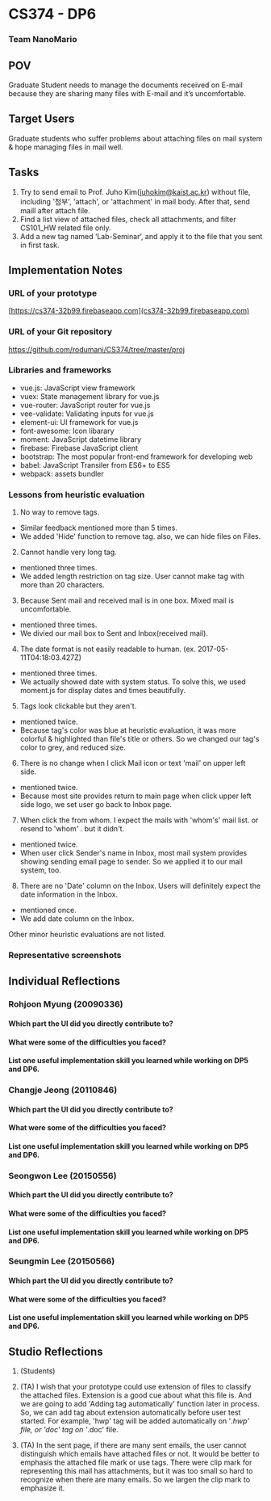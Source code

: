# CS374 - DP6
### Team NanoMario

## POV
Graduate Student needs to manage the documents received on E-mail because they are sharing many files with E-mail and it’s uncomfortable.

## Target Users
Graduate students who suffer problems about attaching files on mail system & hope managing files in mail well.

## Tasks
1. Try to send email to Prof. Juho Kim(juhokim@kaist.ac.kr) without file, including '첨부', 'attach', or 'attachment' in mail body. After that, send maill after attach file.
2. Find a list view of attached files, check all attachments, and filter CS101_HW related file only.
3. Add a new tag named ‘Lab-Seminar’, and apply it to the file that you sent in first task.

## Implementation Notes

### URL of your prototype
[https://cs374-32b99.firebaseapp.com](cs374-32b99.firebaseapp.com)


### URL of your Git repository
https://github.com/rodumani/CS374/tree/master/proj

### Libraries and frameworks
- vue.js: JavaScript view framework
- vuex: State management library for vue.js
- vue-router: JavaScript router for vue.js
- vee-validate: Validating inputs for vue.js
- element-ui: UI framework for vue.js
- font-awesome: Icon libarary
- moment: JavaScript datetime library
- firebase: Firebase JavaScript client
- bootstrap: The most popular front-end framework for developing web
- babel: JavaScript Transiler from ES6+ to ES5
- webpack: assets bundler

### Lessons from heuristic evaluation
1. No way to remove tags.
- Similar feedback mentioned more than 5 times.
- We added 'Hide' function to remove tag. also, we can hide files on Files.
2. Cannot handle very long tag.
- mentioned three times.
- We added length restriction on tag size. User cannot make tag with more than 20 characters.
3. Because Sent mail and received mail is in one box. Mixed mail is uncomfortable.
- mentioned three times.
- We divied our mail box to Sent and Inbox(received mail).
4. The date format is not easily readable to human. (ex. 2017-05-11T04:18:03.427Z)
- mentioned three times.
- We actually showed date with system status. To solve this, we used moment.js for display dates and times beautifully.
5. Tags look clickable but they aren't.
- mentioned twice.
- Because tag's color was blue at heuristic evaluation, it was more colorful & highlighted than file's title or others. So we changed our tag's color to grey, and reduced size.
6. There is no change when I click Mail icon or text 'mail' on upper left side.
- mentioned twice.
- Because most site provides return to main page when click upper left side logo, we set user go back to Inbox page.
7. When click the from whom. I expect the mails with 'whom's' mail list. or resend to 'whom' . but it didn't.
- mentioned twice.
- When user click Sender's name in Inbox, most mail system provides showing sending email page to sender. So we applied it to our mail system, too. 
8. There are no 'Date' column on the Inbox. Users will definitely expect the date information in the Inbox.
- mentioned once.
- We add date column on the Inbox.

Other minor heuristic evaluations are not listed.

### Representative screenshots


## Individual Reflections

### Rohjoon Myung (20090336)

#### Which part the UI did you directly contribute to?

#### What were some of the difficulties you faced?

#### List one useful implementation skill you learned while working on DP5 and DP6.

### Changje Jeong (20110846)

#### Which part the UI did you directly contribute to?

#### What were some of the difficulties you faced?

#### List one useful implementation skill you learned while working on DP5 and DP6.

### Seongwon Lee (20150556)

#### Which part the UI did you directly contribute to?

#### What were some of the difficulties you faced?

#### List one useful implementation skill you learned while working on DP5 and DP6.

### Seungmin Lee (20150566)

#### Which part the UI did you directly contribute to?

#### What were some of the difficulties you faced?

#### List one useful implementation skill you learned while working on DP5 and DP6.

## Studio Reflections
1. (Students)

2. (TA) I wish that your prototype could use extension of files to classify the attached files.
Extension is a good cue about what this file is. And we are going to add 'Adding tag automatically' function later in process. So, we can add tag about extension automatically before user test started. For example, 'hwp' tag will be added automatically on '*.hwp' file, or 'doc' tag on '*.doc' file.

3. (TA) In the sent page, if there are many sent emails, the user cannot distinguish which emails have attached files or not. It would be better to emphasis the attached file mark or use tags.
There were clip mark for representing this mail has attachments, but it was too small so hard to recognize when there are many emails. So we largen the clip mark to emphasize it.
